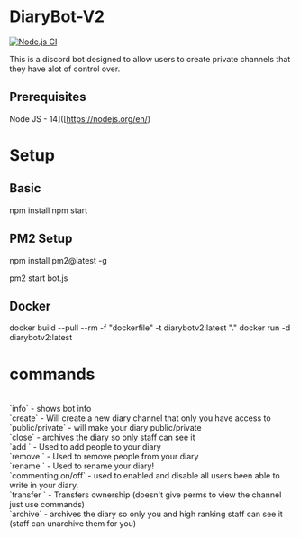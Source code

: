 # DiaryBot-V2
[![Node.js CI](https://github.com/ConniBug/DiaryBot-V2/actions/workflows/node.js.yml/badge.svg)](https://github.com/ConniBug/DiaryBot-V2/actions/workflows/node.js.yml)

This is a discord bot designed to allow users to create private channels that they have alot of control over.

## Prerequisites

Node JS - 14]([https://nodejs.org/en/)

# Setup

## Basic

npm install
npm start

## PM2 Setup

npm install pm2@latest -g

pm2 start bot.js

## Docker

docker build --pull --rm -f "dockerfile" -t diarybotv2:latest "."
docker run -d diarybotv2:latest

# commands
<br> 
`<prefix>info` - shows bot info
<br> 
`<prefix>create` - Will create a new diary channel that only you have access to
<br> 
`<prefix>public/private` - will make your diary public/private
<br> 
`<prefix>close` - archives the diary so only staff can see it
<br> 
`<prefix>add <userid or mention>` - Used to add people to your diary
<br> 
`<prefix>remove <userid or mention>` - Used to remove people from  your diary
<br>
`<prefix>rename <new channel name>` - Used to rename your diary!
<br>
`<prefix>commenting on/off` - used to enabled and disable all users been able to write in your diary.
<br> 
`<prefix>transfer <id/mention>` - Transfers ownership (doesn't give perms to view the channel just use commands)
<br>
`<prefix>archive` - archives the diary so only you and high ranking staff can see it (staff can unarchive them for you)
